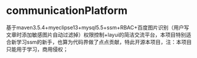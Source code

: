 # communicationPlatform
基于maven3.5.4+myeclipse13+mysql5.5+ssm+RBAC+百度图片识别（用户写文章时添加敏感图片自动过滤掉）权限控制+layui的简洁交流平台，本项目特别适合新学习ssm的新手，也算为代码界做了点点贡献，特此开源本项目，注：本项目只能用于学习，商用侵权；
